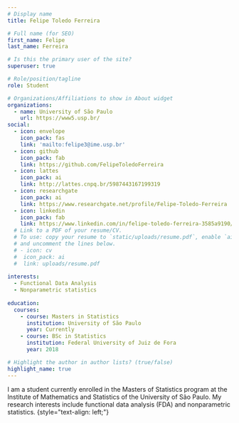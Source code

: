 ```yaml
---
# Display name
title: Felipe Toledo Ferreira

# Full name (for SEO)
first_name: Felipe
last_name: Ferreira

# Is this the primary user of the site?
superuser: true

# Role/position/tagline
role: Student

# Organizations/Affiliations to show in About widget
organizations:
  - name: University of São Paulo
    url: https://www5.usp.br/
social:
  - icon: envelope
    icon_pack: fas
    link: 'mailto:felipe3@ime.usp.br'
  - icon: github
    icon_pack: fab
    link: https://github.com/FelipeToledoFerreira
  - icon: lattes
    icon_pack: ai
    link: http://lattes.cnpq.br/5987443167199319
  - icon: researchgate
    icon_pack: ai
    link: https://www.researchgate.net/profile/Felipe-Toledo-Ferreira
  - icon: linkedin
    icon_pack: fab
    link: https://www.linkedin.com/in/felipe-toledo-ferreira-3585a9190/
  # Link to a PDF of your resume/CV.
  # To use: copy your resume to `static/uploads/resume.pdf`, enable `ai` icons in `params.yaml`,
  # and uncomment the lines below.
  # - icon: cv
  #  icon_pack: ai
  #  link: uploads/resume.pdf
  
interests:
  - Functional Data Analysis
  - Nonparametric statistics
  
education:
  courses:
    - course: Masters in Statistics
      institution: University of São Paulo
      year: Currently
    - course: BSc in Statistics
      institution: Federal University of Juiz de Fora
      year: 2018

# Highlight the author in author lists? (true/false)
highlight_name: true
---
```


I am a student currently enrolled in the Masters of Statistics program at the Institute of Mathematics and Statistics of the University of São Paulo. My research interests include functional data analysis (FDA) and nonparametric statistics.
{style="text-align: left;"}
